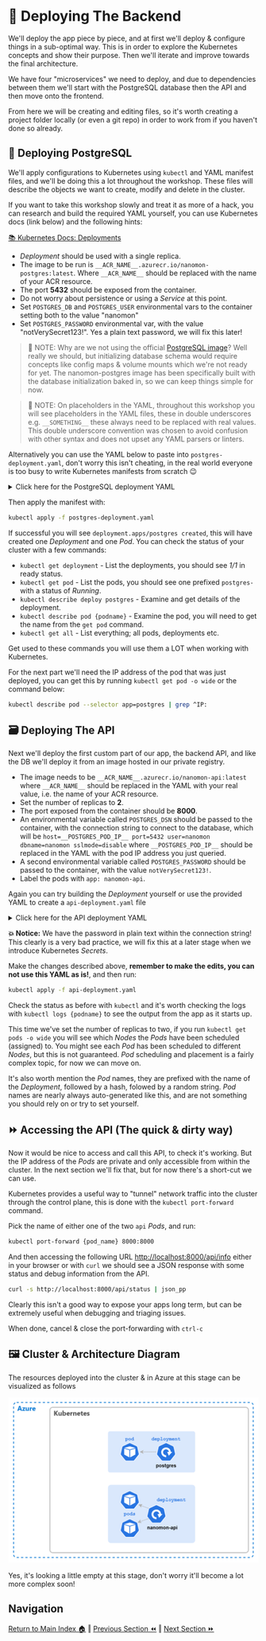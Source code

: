 # 🚀 Deploying The Backend

We'll deploy the app piece by piece, and at first we'll deploy & configure things in a sub-optimal way. This is in order
to explore the Kubernetes concepts and show their purpose. Then we'll iterate and improve towards the final
architecture.

We have four "microservices" we need to deploy, and due to dependencies between them we'll start with the PostgreSQL
database then the API and then move onto the frontend.

From here we will be creating and editing files, so it's worth creating a project folder locally (or even a git repo) in
order to work from if you haven't done so already.

## 🍃 Deploying PostgreSQL

We'll apply configurations to Kubernetes using `kubectl` and YAML manifest files, and we'll be doing this a lot
throughout the workshop. These files will describe the objects we want to create, modify and delete in the cluster.

If you want to take this workshop slowly and treat it as more of a hack, you can research and build the required YAML
yourself, you can use Kubernetes docs (link below) and the following hints:

[📚 Kubernetes Docs: Deployments](https://kubernetes.io/docs/concepts/workloads/controllers/deployment/)

- _Deployment_ should be used with a single replica.
- The image to be run is `__ACR_NAME__.azurecr.io/nanomon-postgres:latest`. Where `__ACR_NAME__` should be replaced with
  the name of your ACR resource.
- The port **5432** should be exposed from the container.
- Do not worry about persistence or using a _Service_ at this point.
- Set `POSTGRES_DB` and `POSTGRES_USER` environmental vars to the container setting both to the value "nanomon"
- Set `POSTGRES_PASSWORD` environmental var, with the value "notVerySecret123!". Yes a plain text password, we will fix
  this later!

> 📝 NOTE: Why are we not using the official [PostgreSQL image](https://hub.docker.com/_/postgres)? Well really we
> should, but initializing database schema would require concepts like config maps & volume mounts which we're not ready
> for yet. The nanomon-postgres image has been specifically built with the database initialization baked in, so we can
> keep things simple for now.

> 📝 NOTE: On placeholders in the YAML, throughout this workshop you will see placeholders in the YAML files, these in
> double underscores e.g. `__SOMETHING__` these always need to be replaced with real values. This double underscore
> convention was chosen to avoid confusion with other syntax and does not upset any YAML parsers or linters.

Alternatively you can use the YAML below to paste into `postgres-deployment.yaml`, don't worry this isn't cheating, in
the real world everyone is too busy to write Kubernetes manifests from scratch 😉

<details markdown="1">
<summary>Click here for the PostgreSQL deployment YAML</summary>

```yaml
apiVersion: apps/v1
kind: Deployment

metadata:
  name: postgres

spec:
  replicas: 1
  selector:
    matchLabels:
      app: postgres

  template:
    metadata:
      labels:
        app: postgres

    spec:
      containers:
        - name: postgres
          image: __ACR_NAME__.azurecr.io/nanomon-postgres:latest

          ports:
            - containerPort: 5432

          env:
            - name: POSTGRES_DB
              value: "nanomon"
            - name: POSTGRES_USER
              value: "nanomon"
            - name: POSTGRES_PASSWORD
              value: "notVerySecret123!"
```

</details>

Then apply the manifest with:

```bash
kubectl apply -f postgres-deployment.yaml
```

If successful you will see `deployment.apps/postgres created`, this will have created one _Deployment_ and one _Pod_.
You can check the status of your cluster with a few commands:

- `kubectl get deployment` - List the deployments, you should see _1/1_ in ready status.
- `kubectl get pod` - List the pods, you should see one prefixed `postgres-` with a status of _Running_.
- `kubectl describe deploy postgres` - Examine and get details of the deployment.
- `kubectl describe pod {podname}` - Examine the pod, you will need to get the name from the `get pod` command.
- `kubectl get all` - List everything; all pods, deployments etc.

Get used to these commands you will use them a LOT when working with Kubernetes.

For the next part we'll need the IP address of the pod that was just deployed, you can get this by running
`kubectl get pod -o wide` or the command below:

```bash
kubectl describe pod --selector app=postgres | grep ^IP:
```

## 🗃️ Deploying The API

Next we'll deploy the first custom part of our app, the backend API, and like the DB we'll deploy it from an image
hosted in our private registry.

- The image needs to be `__ACR_NAME__.azurecr.io/nanomon-api:latest` where `__ACR_NAME__` should be replaced in the YAML
  with your real value, i.e. the name of your ACR resource.
- Set the number of replicas to **2**.
- The port exposed from the container should be **8000**.
- An environmental variable called `POSTGRES_DSN` should be passed to the container, with the connection string to
  connect to the database, which will be
  `host=__POSTGRES_POD_IP__ port=5432 user=nanomon dbname=nanomon sslmode=disable` where `__POSTGRES_POD_IP__` should be
  replaced in the YAML with the pod IP address you just queried.
- A second environmental variable called `POSTGRES_PASSWORD` should be passed to the container, with the value
  `notVerySecret123!`.
- Label the pods with `app: nanomon-api`.

Again you can try building the _Deployment_ yourself or use the provided YAML to create a `api-deployment.yaml` file

<details markdown="1">
<summary>Click here for the API deployment YAML</summary>

```yaml
kind: Deployment
apiVersion: apps/v1

metadata:
  name: nanomon-api

spec:
  replicas: 2
  selector:
    matchLabels:
      app: nanomon-api

  template:
    metadata:
      labels:
        app: nanomon-api

    spec:
      containers:
        - name: api-container

          image: __ACR_NAME__.azurecr.io/nanomon-api:latest
          imagePullPolicy: Always

          ports:
            - containerPort: 8000

          env:
            - name: POSTGRES_DSN
              value: "host=__POSTGRES_POD_IP__ port=5432 user=nanomon dbname=nanomon sslmode=disable"
            - name: POSTGRES_PASSWORD
              value: "notVerySecret123!"
```

</details>

**💥 Notice:** We have the password in plain text within the connection string! This clearly is a very bad practice, we
will fix this at a later stage when we introduce Kubernetes _Secrets_.

Make the changes described above, **remember to make the edits, you can not use this YAML as is!**, and then run:

```bash
kubectl apply -f api-deployment.yaml
```

Check the status as before with `kubectl` and it's worth checking the logs with `kubectl logs {podname}` to see the
output from the app as it starts up.

This time we've set the number of replicas to two, if you run `kubectl get pods -o wide` you will see which _Nodes_ the
_Pods_ have been scheduled (assigned) to. You might see each _Pod_ has been scheduled to different _Nodes_, but this is
not guaranteed. _Pod_ scheduling and placement is a fairly complex topic, for now we can move on.

It's also worth mention the _Pod_ names, they are prefixed with the name of the _Deployment_, followed by a hash,
folowed by a random string. _Pod_ names are nearly always auto-generated like this, and are not something you should
rely on or try to set yourself.

## ⏩ Accessing the API (The quick & dirty way)

Now it would be nice to access and call this API, to check it's working. But the IP address of the _Pods_ are private
and only accessible from within the cluster. In the next section we'll fix that, but for now there's a short-cut we can
use.

Kubernetes provides a useful way to "tunnel" network traffic into the cluster through the control plane, this is done
with the `kubectl port-forward` command.

Pick the name of either one of the two `api` _Pods_, and run:

```bash
kubectl port-forward {pod_name} 8000:8000
```

And then accessing the following URL [http://localhost:8000/api/info](http://localhost:8000/api/info) either in your
browser or with `curl` we should see a JSON response with some status and debug information from the API.

```sh
curl -s http://localhost:8000/api/status | json_pp
```

Clearly this isn't a good way to expose your apps long term, but can be extremely useful when debugging and triaging
issues.

When done, cancel & close the port-forwarding with `ctrl-c`

## 🖼️ Cluster & Architecture Diagram

The resources deployed into the cluster & in Azure at this stage can be visualized as follows

![architecture diagram](./diagram.drawio.png)

Yes, it's looking a little empty at this stage, don't worry it'll become a lot more complex soon!

## Navigation

[Return to Main Index 🏠](../) ‖ [Previous Section ⏪](../03-the-application/) ‖
[Next Section ⏩](../05-network-basics/)
